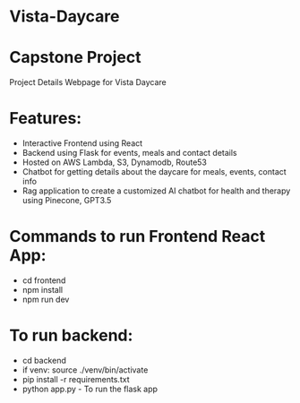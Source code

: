 # Vista-Daycare
# Capstone Project

Project Details
Webpage for Vista Daycare

# Features:
- Interactive Frontend using React
- Backend using Flask for events, meals and contact details
- Hosted on AWS Lambda, S3, Dynamodb, Route53
- Chatbot for getting details about the daycare for meals, events, contact info
- Rag application to create a customized AI chatbot for health and therapy using Pinecone, GPT3.5

# Commands to run Frontend React App:
- cd frontend
- npm install
- npm run dev

# To run backend:
- cd backend
- if venv: source ./venv/bin/activate
- pip install -r requirements.txt
- python app.py - To run the flask app